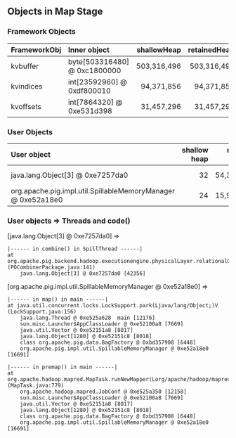 ## Objects in Map Stage


### Framework Objects

| FrameworkObj 	| Inner object 	| shallowHeap 	| retainedHeap 	|
| :----------- | :----------- | -----------: | -----------: |
| kvbuffer	| byte[503316480] @ 0xc1800000	| 503,316,496	| 503,316,496	|
| kvindices	| int[23592960] @ 0xdf800010	| 94,371,856	| 94,371,856	|
| kvoffsets	| int[7864320] @ 0xe531d398	| 31,457,296	| 31,457,296	|


### User Objects

| User object | shallow heap | retained heap | length | inner object | inner size | threads | code() |
|:------------| ------------:| -------------:| ------:|:------------ | ----------:| :------ | :------|
| java.lang.Object[3] @ 0xe7257da0 | 32 | 54,371,048 | 2 | org.apache.pig.data.InternalCachedBag @ 0xe7257dc0 | 34,991,544 | SpillThread | combine |
| org.apache.pig.impl.util.SpillableMemoryManager @ 0xe52a18e0 | 24 | 15,934,992 | 1 |  | | main | premap + map |

### User objects => Threads and code() 

[java.lang.Object[3] @ 0xe7257da0] =>

	|------ in combine() in SpillThread ------|
	at org.apache.pig.backend.hadoop.executionengine.physicalLayer.relationalOperators.POCombinerPackage.getNext(Lorg/apache/pig/data/Tuple;)Lorg/apache/pig/backend/hadoop/executionengine/physicalLayer/Result; (POCombinerPackage.java:141)
		java.lang.Object[3] @ 0xe7257da0 [42356]


[org.apache.pig.impl.util.SpillableMemoryManager @ 0xe52a18e0] =>

	|------ in map() in main ------|
	at java.util.concurrent.locks.LockSupport.park(Ljava/lang/Object;)V (LockSupport.java:156)
		java.lang.Thread @ 0xe525a628  main [12176]
		sun.misc.Launcher$AppClassLoader @ 0xe52100a8 [7669]
		java.util.Vector @ 0xe52151a8 [8017]
		java.lang.Object[1280] @ 0xe52151c8 [8018]
		class org.apache.pig.data.BagFactory @ 0xbd357908 [6448]
		org.apache.pig.impl.util.SpillableMemoryManager @ 0xe52a18e0 [16691]

	|------ in premap() in main ------|
	at org.apache.hadoop.mapred.MapTask.runNewMapper(Lorg/apache/hadoop/mapred/JobConf;Lorg/apache/hadoop/mapreduce/split/JobSplit$TaskSplitIndex;Lorg/apache/hadoop/mapred/TaskUmbilicalProtocol;Lorg/apache/hadoop/mapred/Task$TaskReporter;)V (MapTask.java:779)
		org.apache.hadoop.mapred.JobConf @ 0xe525a350 [12158]
		sun.misc.Launcher$AppClassLoader @ 0xe52100a8 [7669]
		java.util.Vector @ 0xe52151a8 [8017]
		java.lang.Object[1280] @ 0xe52151c8 [8018]
		class org.apache.pig.data.BagFactory @ 0xbd357908 [6448]
		org.apache.pig.impl.util.SpillableMemoryManager @ 0xe52a18e0 [16691]


